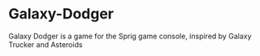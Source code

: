 # Galaxy-Dodger
Galaxy Dodger is a game for the Sprig game console, inspired by Galaxy Trucker and Asteroids
